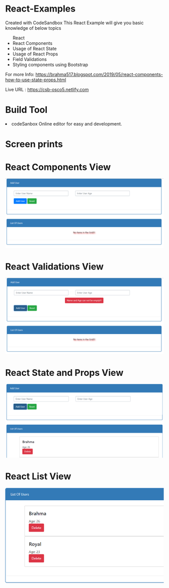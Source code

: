 # React-Examples
Created with CodeSandbox
This React Example will give you basic knowledge of below topics
<ul> React 
<li> React Components</li>
<li> Usage of React State</li>
<li> Usage of React Props</li>
<li> Field Validations</li>
<li> Styling components using Bootstrap</li>
</ul>

For more Info: https://brahma517.blogspot.com/2019/05/react-components-how-to-use-state-props.html

Live URL : https://csb-osco5.netlify.com
  
  # Build Tool
  <li> codeSanbox Online editor for easy and development.</li>
  
  # Screen prints 
  # React Components View
  ![Capture-1](https://github.com/Brahmaiah-Rayalla/React-Examples/blob/master/Capture-1-react-components.PNG)
  
  # React Validations View
  ![Capture-2](https://github.com/Brahmaiah-Rayalla/React-Examples/blob/master/Capture-2-react-validations.PNG)
  
  # React State and Props View
  ![Capture-3](https://github.com/Brahmaiah-Rayalla/React-Examples/blob/master/Capture-3-react-props.PNG)
  
  # React List View
  ![Capture-4](https://github.com/Brahmaiah-Rayalla/React-Examples/blob/master/Capture-4-react-list.PNG)
  
  
  


  
